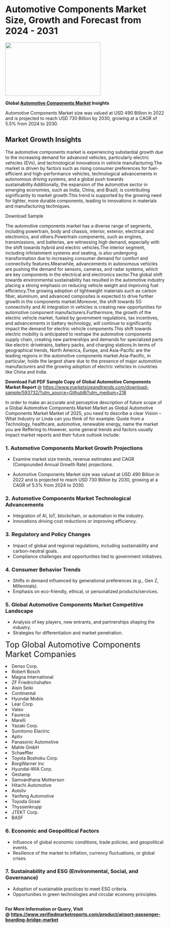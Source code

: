<H1>Automotive Components Market Size, Growth and Forecast from 2024 - 2031</H1><img class="aligncenter size-medium wp-image-584254" src="https://thirdeyenews.in/wp-content/uploads/2024/09/Global-Market-Research-300x168.jpeg" alt="" width="300" height="168" /><p><strong>Global&nbsp;<a href="https://www.marketsizeandtrends.com/download-sample/593732/?utm_source=Github8j?utm_medium=218">Automotive Components Market</a> Insights</strong></p><p>Automotive Components Market size was valued at USD 490 Billion in 2022 and is projected to reach USD 730 Billion by 2030, growing at a CAGR of 5.5% from 2024 to 2030.</p><p><h2>Market Growth Insights</h2> <p>The automotive components market is experiencing substantial growth due to the increasing demand for advanced vehicles, particularly electric vehicles (EVs), and technological innovations in vehicle manufacturing.The market is driven by factors such as rising consumer preferences for fuel-efficient and high-performance vehicles, technological advancements in autonomous driving systems, and a global push towards sustainability.Additionally, the expansion of the automotive sector in emerging economies, such as India, China, and Brazil, is contributing significantly to market growth.This trend is supported by the growing need for lighter, more durable components, leading to innovations in materials and manufacturing techniques.</p> <p>Download Sample</p> <p>The automotive components market has a diverse range of segments, including powertrain, body and chassis, interior, exterior, electrical and electronics, and others.Powertrain components, such as engines, transmissions, and batteries, are witnessing high demand, especially with the shift towards hybrid and electric vehicles.The interior segment, including infotainment systems and seating, is also undergoing transformation due to increasing consumer demand for comfort and connectivity features.Meanwhile, advancements in autonomous vehicles are pushing the demand for sensors, cameras, and radar systems, which are key components in the electrical and electronics sector.The global shift towards environmental sustainability has resulted in the automotive industry placing a strong emphasis on reducing vehicle weight and improving fuel efficiency.The growing adoption of lightweight materials such as carbon fiber, aluminum, and advanced composites is expected to drive further growth in the components market.Moreover, the shift towards 5G connectivity and AI integration in vehicles is creating new opportunities for automotive component manufacturers.Furthermore, the growth of the electric vehicle market, fueled by government regulations, tax incentives, and advancements in battery technology, will continue to significantly impact the demand for electric vehicle components.This shift towards electric mobility is anticipated to reshape the automotive components supply chain, creating new partnerships and demands for specialized parts like electric drivetrains, battery packs, and charging stations.In terms of geographical trends, North America, Europe, and Asia-Pacific are the leading regions in the automotive components market.Asia-Pacific, in particular, holds the largest share due to the presence of major automotive manufacturers and the growing adoption of electric vehicles in countries like China and India.<p></p><p><span class=""><strong>Download Full PDF Sample Copy of Global Automotive Components Market Report</strong> @ <a href="https://www.marketsizeandtrends.com/download-sample/593732/?utm_source=Github8j?utm_medium=218" target="_blank">https://www.marketsizeandtrends.com/download-sample/593732/?utm_source=Github8j?utm_medium=218</a></span></p><p>In order to make an accurate and perceptive description of future scope of a Global&nbsp;Automotive Components Market Market as Global&nbsp;Automotive Components Market Market of 2025, you need to describe a clear Vision &ndash; What Industry or Linda can you think of for example: Quote from a Technology, healthcare, automotive, renewable energy, name the market you are Reffering to.However, some general trends and factors usually impact market reports and their future outlook include:</p><h3>1.&nbsp;<strong>Automotive Components Market Growth Projections</strong></h3><ul><li>Examine market size trends, revenue estimates and CAGR (Compounded Annual Growth Rate) projections.</li><li><p>Automotive Components Market size was valued at USD 490 Billion in 2022 and is projected to reach USD 730 Billion by 2030, growing at a CAGR of 5.5% from 2024 to 2030.</p></li></ul><h3>2.&nbsp;<strong>Automotive Components Market Technological Advancements</strong></h3><ul><li>Integration of AI, IoT, blockchain, or automation in the industry.</li><li>Innovations driving cost reductions or improving efficiency.</li></ul><h3>3.&nbsp;<strong>Regulatory and Policy Changes</strong></h3><ul><li>Impact of global and regional regulations, including sustainability and carbon-neutral goals.</li><li>Compliance challenges and opportunities tied to government initiatives.</li></ul><h3>4.&nbsp;<strong>Consumer Behavior Trends</strong></h3><ul><li>Shifts in demand influenced by generational preferences (e.g., Gen Z, Millennials).</li><li>Emphasis on eco-friendly, ethical, or personalized products/services.</li></ul><h3>5.&nbsp;<strong>Global Automotive Components Market Competitive Landscape</strong></h3><ul><li>Analysis of key players, new entrants, and partnerships shaping the industry.</li><li>Strategies for differentiation and market penetration.</li></ul><p data-pm-slice="1 1 []"><span style="color: inherit; font-family: inherit; font-size: 25px;">Top Global Automotive Components Market Companies</span></p><div class="" data-test-id=""><p><li>Denso Corp.</li><li> Robert Bosch</li><li> Magna International</li><li> ZF Friedrichshafen</li><li> Aisin Seiki</li><li> Continental</li><li> Hyundai Mobis</li><li> Lear Corp.</li><li> Valeo</li><li> Faurecia</li><li> Marelli</li><li> Yazaki Corp.</li><li> Sumitomo Electric</li><li> Aptiv</li><li> Panasonic Automotive</li><li> Mahle GmbH</li><li> Schaeffler</li><li> Toyota Boshoku Corp.</li><li> BorgWarner Inc</li><li> Hyundai-WIA Corp.</li><li> Gestamp</li><li> Samvardhana Motherson</li><li> Hitachi Automotive</li><li> Autoliv</li><li> Yanfeng Automotive</li><li> Toyoda Gosei</li><li> Thyssenkrupp</li><li> JTEKT Corp.</li><li> BASF</li></p></div><h3>6.&nbsp;<strong>Economic and Geopolitical Factors</strong></h3><ul><li>Influence of global economic conditions, trade policies, and geopolitical events.</li><li>Resilience of the market to inflation, currency fluctuations, or global crises.</li></ul><h3>7.&nbsp;<strong>Sustainability and ESG (Environmental, Social, and Governance)</strong></h3><ul><li>Adoption of sustainable practices to meet ESG criteria.</li><li>Opportunities in green technologies and circular economy principles.</li></ul><h2><strong style="font-size: 14px;">For More Information or Query, Visit @&nbsp;</strong><a style="background-color: #ffffff; font-size: 14px;" href="https://www.marketsizeandtrends.com/report/automotive-components-market/" target="_blank">https://www.verifiedmarketreports.com/product/airport-passenger-boarding-bridge-market</a></h2>